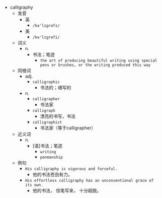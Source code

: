 - calligraphy
  - 发音
    - 英
      - `/kə'lɪgrəfɪ/`
    - 美
      - `/kə'lɪɡrəfi/`
  - 词义
    - n.
      - 书法；笔迹
        - `the art of producing beautiful writing using special pens or brushes, or the writing produced this way`
  - 同根词
    - adj.
      - `calligraphic`
        - 书法的；缮写的
    - n.
      - `calligrapher`
        - 书法家
      - `calligraph`
        - 漂亮的书写，书法
      - `calligraphist`
        - 书法家（等于calligrapher）
  - 近义词
    - n.
      - [语]书法；笔迹
        - `writing`
        - `penmanship`
  - 例句
    - `His calligraphy is vigorous and forceful.`
      - 他的书法苍劲有力。
    - `His effortless calligraphy has an unconventional grace of its own.`
      - 他的书法， 信笔写来， 十分超脱。


